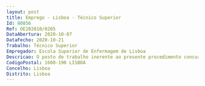 ```yaml
--- 
layout: post
title: Emprego - Lisboa - Técnico Superior
Id: 80856
Ref: OE202010/0205
DataAbertura: 2020-10-07
DataFecho: 2020-10-21
Trabalho: Técnico Superior
Empregador: Escola Superior de Enfermagem de Lisboa
Descricao: O posto de trabalho inerente ao presente procedimento concursal envolve o exercício de funções da carreira geral de Técnico Superior, tal como descritas na LTFP, inerentes ao funcionamento da Divisão cujas atribuições se encontram descritas no artigo 18 º do Regulamento Geral de Organização e Funcionamento dos Serviços da ESEL anexo ao Despacho nº 3299 2016, publicado no DR nº 44, 2ª série, de 3 de março, nomeadamente  Funções consultivas, de estudo, planeamento e execução de atividades especializadas em serviços académicos, garantindo o apoio aos estudantes  dos diversos ciclos de estudo em todas as valências, nomeadamente  Planeamento do ano letivo  Atendimento e prestação de esclarecimentos aos estudantes   Gerir procedimentos administrativos relativos aos estudantes  Assegurar a emissão de diplomas, certidões e declarações  Instruir os requerimentos dos estudantes, com a informação necessária e proceder ao seu encaminhamento para efeitos despacho e resposta  Receber, instruir e organizar os diversos processos de candidaturas  Manter atualizado os conteúdos académicos no portal institucional  Assegurar a produção de dados estatísticos sobre os alunos dos diversos ciclos de estudos para reporte interno e externo  Acompanhar o trabalho de desenvolvimentos informáticos relativos aos serviços académicos  Gerir processos de reconhecimento de graus e diplomas estrangeiros, creditação de unidades curriculares  Colaborar nas demais tarefas dos serviços académicos.
CodigoPostal: 1600-190 LISBOA
Concelho: Lisboa
Distrito: Lisboa
--- 
```

